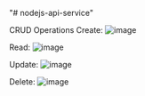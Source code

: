 "# nodejs-api-service" 

CRUD Operations
Create:
![image](https://github.com/gadilaajaykumar/nodejs-api-service/assets/115562722/bdf27c09-a826-480b-a168-8dea2173cf4a)
 
Read:
![image](https://github.com/gadilaajaykumar/nodejs-api-service/assets/115562722/4c53314a-fa20-4a3a-ae8a-501b968b84a9)

Update:
![image](https://github.com/gadilaajaykumar/nodejs-api-service/assets/115562722/8cb225d0-391b-4bb9-a649-53ded8fa2b0f)

Delete: 
![image](https://github.com/gadilaajaykumar/nodejs-api-service/assets/115562722/fc51ce3f-7d65-48e6-84a1-7fe5270802ea)

 
